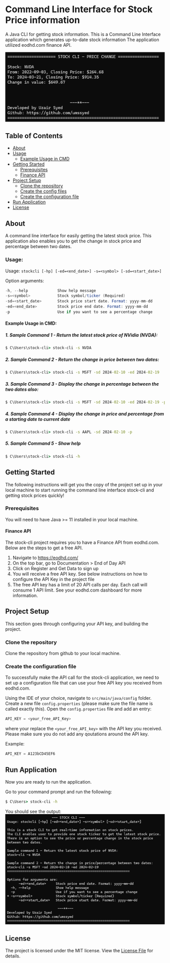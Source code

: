 # Command Line Interface for Stock Price information
A Java CLI for getting stock information.
This is a Command Line Interface application which generates up-to-date stock information 
The application utilized eodhd.com finance API.

<p></p>
<div style="text-align:center">
  <img src="src/main/resources/sample.png"/>
</div>


## Table of Contents
+ [About](#about)
+ [Usage](#usage)
    + [Example Usage in CMD](#example_usage)
+ [Getting Started](#getting_started)
    + [Prerequisites](#prerequisites)
    + [Finance API](#finance_api)
+ [Project Setup](#project_setup)
    + [Clone the repository](#clone_repo)
    + [Create the config files](#configs)
    + [Create the configuration file](#configs)
+ [Run Application](#run_app)
+ [License](#license)

## About <a name = "about"></a>
A command line interface for easily getting the latest stock price. This application also enables you to get the change in stock price and percentage between two dates.

### Usage: <a name = "usage"></a>
Usage: ```stockcli [-hp] [-ed=<end_date>] -s=<symbol> [-sd=<start_date>]```

Option arguments:
```java
-h, --help             Show help message
-s=<symbol>            Stock symbol/ticker (Required)
-sd=<start_date>       Stock price start date. Format: yyyy-mm-dd
-ed=<end_date>         Stock price end date. Format: yyyy-mm-dd
-p                     Use if you want to see a percentage change
```

#### Example Usage in CMD: <a name = "example_usage"></a>
##### 1. Sample Command 1 - Return the latest stock price of NVidia (NVDA):
```cmd
$ C\Users\stock-cli> stock-cli -s NVDA
```


##### 2. Sample Command 2 - Return the change in price between two dates:
```cmd
$ C\Users\stock-cli> stock-cli -s MSFT -sd 2024-02-10 -ed 2024-02-19
```


##### 3. Sample Command 3 - Display the change in percentage between the two dates also:
```cmd
$ C\Users\stock-cli> stock-cli -s MSFT -sd 2024-02-10 -ed 2024-02-19 -p
```


##### 4. Sample Command 4 - Display the change in price and percentage from a starting date to current date
```cmd
$ C\Users\stock-cli> stock-cli -s AAPL -sd 2024-02-10 -p
```


##### 5. Sample Command 5 - Show help
```cmd
$ C\Users\stock-cli> stock-cli -h
```

      
## Getting Started <a name = "getting_started"></a>
The following instructions will get you the copy of the project set up in your local machine to start running
the command line interface stock-cli and getting stock prices quickly!

### Prerequisites <a name = "prerequisites"></a>
You will need to have Java >= 11 installed in your local machine.

#### Finance API <a name = "finance_api"></a>
The stock-cli project requires you to have a Finance API from eodhd.com. Below are the steps to get a free API.
1. Navigate to https://eodhd.com/
2. On the top bar, go to Documentation > End of Day API
3. Click on Register and Get Data to sign up
4. You will receive a free API key. See below instructions on how to configure the API Key in the project file
5. The free API key has a limit of 20 API calls per day. Each call will consume 1 API limit. See your eodhd.com dashboard for more information.

## Project Setup <a name = "project_setup"></a>
This section goes through configuring your API key, and building the project.

### Clone the repository <a name = "clone_repo"></a>
Clone the repository from github to your local machine.

### Create the configuration file <a name = "configs"></a>
To successfully make the API call for the stock-cli application, we need to set up a configuration file that can use your free API key you received from eodhd.com.

Using the IDE of your choice, navigate to ```src/main/java/config``` folder. Create a new file ```config.properties``` (please make sure the file name is called exactly this).
Open the ```config.properties``` file and add an entry:
```java
API_KEY = <your_free_API_Key>
```
where your replace the ```<your_free_API_key>``` with the API key you received. Please make sure you do not add any qoutations around the API key.

Example:
```java
API_KEY = A123bCD45EF6
```

## Run Application <a name = "run_app"></a>
Now you are ready to run the application.

Go to your command prompt and run the following:
```cmd
$ C\Users> stock-cli -h
```
You should see the output:
![Help Message from the above command line](src/main/resources/help.png)

## License <a name = "license"></a>
The project is licensed under the MIT license. View the [License File](LICENSE) for details.

